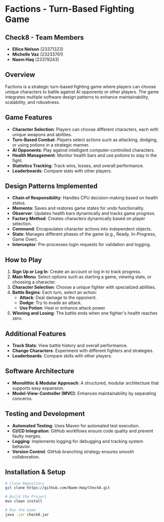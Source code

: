 # Factions - Turn-Based Fighting Game

## Check8 - Team Members
- **Ellice Nelson** (23371323)
- **Michelle Vaz** (23233761)
- **Naem Haq** (23379243)

## Overview
Factions is a strategic turn-based fighting game where players can choose unique characters to battle against AI opponents or other players. The game integrates multiple software design patterns to enhance maintainability, scalability, and robustness.

## Game Features
- **Character Selection**: Players can choose different characters, each with unique weapons and abilities.
- **Turn-Based Combat**: Players select actions such as attacking, dodging, or using potions in a strategic manner.
- **AI Opponents**: Play against intelligent computer-controlled characters.
- **Health Management**: Monitor health bars and use potions to stay in the fight.
- **Statistics Tracking**: Track wins, losses, and overall performance.
- **Leaderboards**: Compare stats with other players.

## Design Patterns Implemented
- **Chain of Responsibility**: Handles CPU decision-making based on health status.
- **Memento**: Saves and restores game states for undo functionality.
- **Observer**: Updates health bars dynamically and tracks game progress.
- **Factory Method**: Creates characters dynamically based on player selection.
- **Command**: Encapsulates character actions into independent objects.
- **State**: Manages different phases of the game (e.g., Ready, In-Progress, Game Over).
- **Interceptor**: Pre-processes login requests for validation and logging.

## How to Play
1. **Sign Up or Log In**: Create an account or log in to track progress.
2. **Main Menu**: Select options such as starting a game, viewing stats, or choosing a character.
3. **Character Selection**: Choose a unique fighter with specialized abilities.
4. **Battle Begins**: Each turn, select an action:
   - **Attack**: Deal damage to the opponent.
   - **Dodge**: Try to evade an attack.
   - **Use Potion**: Heal or enhance attack power.
5. **Winning and Losing**: The battle ends when one fighter's health reaches zero.

## Additional Features
- **Track Stats**: View battle history and overall performance.
- **Change Characters**: Experiment with different fighters and strategies.
- **Leaderboards**: Compare skills with other players.

## Software Architecture
- **Monolithic & Modular Approach**: A structured, modular architecture that supports easy expansion.
- **Model-View-Controller (MVC)**: Enhances maintainability by separating concerns.

## Testing and Development
- **Automated Testing**: Uses Maven for automated test execution.
- **CI/CD Integration**: GitHub workflows ensure code quality and prevent faulty merges.
- **Logging**: Implements logging for debugging and tracking system behavior.
- **Version Control**: GitHub branching strategy ensures smooth collaboration.

## Installation & Setup
```sh
# Clone Repository
git clone https://github.com/Naem-Haq/Check8.git

# Build the Project
mvn clean install

# Run the Game
java -jar check8.jar
